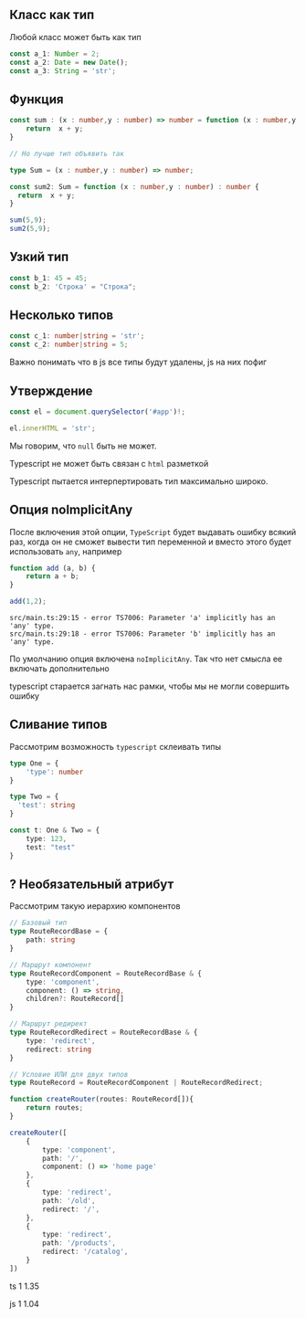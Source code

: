## Класс как тип

Любой класс может быть как тип

````typescript
const a_1: Number = 2;
const a_2: Date = new Date();
const a_3: String = 'str';
````

## Функция

````typescript
const sum : (x : number,y : number) => number = function (x : number,y : number) : number {
    return  x + y;
}

// Но лучше тип объявить так

type Sum = (x : number,y : number) => number;

const sum2: Sum = function (x : number,y : number) : number {
  return  x + y;
}

sum(5,9);
sum2(5,9);
````

## Узкий тип

````typescript
const b_1: 45 = 45;
const b_2: 'Строка' = "Строка";
````

## Несколько типов

````typescript
const c_1: number|string = 'str';
const c_2: number|string = 5;
`````


Важно понимать что в js все типы будут удалены, js на них пофиг

## Утверждение

````typescript
const el = document.querySelector('#app')!;

el.innerHTML = 'str';
````

Мы говорим, что `null` быть не может.

Typescript не может быть связан с `html` разметкой

Typescript пытается интерпертировать тип максимально широко.





## Опция noImplicitAny

После включения этой опции, `TypeScript` будет выдавать ошибку всякий раз, когда он не сможет вывести тип переменной и вместо этого будет использовать `any`, например

````typescript
function add (a, b) {
    return a + b;
}

add(1,2);
````

````shell
src/main.ts:29:15 - error TS7006: Parameter 'a' implicitly has an 'any' type.
src/main.ts:29:18 - error TS7006: Parameter 'b' implicitly has an 'any' type.
````

По умолчанию опция включена `noImplicitAny`. Так что нет смысла ее включать дополнительно

typescript старается загнать нас рамки, чтобы мы не могли совершить ошибку

## Сливание типов

Рассмотрим возможность `typescript` склеивать типы

````typescript
type One = {
    'type': number
}

type Two = {
  'test': string
}

const t: One & Two = {
    type: 123,
    test: "test"
}
````

## ? Необязательный атрибут

Рассмотрим такую иерархию компонентов

````typescript
// Базовый тип
type RouteRecordBase = {
    path: string
}

// Маршрут компонент
type RouteRecordComponent = RouteRecordBase & {
    type: 'component',
    component: () => string,
    children?: RouteRecord[]
}

// Маршрут редирект
type RouteRecordRedirect = RouteRecordBase & {
    type: 'redirect',
    redirect: string
}

// Условие ИЛИ для двух типов
type RouteRecord = RouteRecordComponent | RouteRecordRedirect;

function createRouter(routes: RouteRecord[]){
    return routes;
}

createRouter([
    {
        type: 'component',
        path: '/',
        component: () => 'home page'
    },
    {
        type: 'redirect',
        path: '/old',
        redirect: '/',
    },
    {
        type: 'redirect',
        path: '/products',
        redirect: '/catalog',
    }
])
````


ts
1
1.35

js
1
1.04
